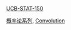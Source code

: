 [UCB-STAT-150](https://www.bilibili.com/video/BV1qB4y1A7t3/)

[概率论系列](https://www.3blue1brown.com/topics/probability), [Convolution](https://www.youtube.com/watch?v=KuXjwB4LzSA)